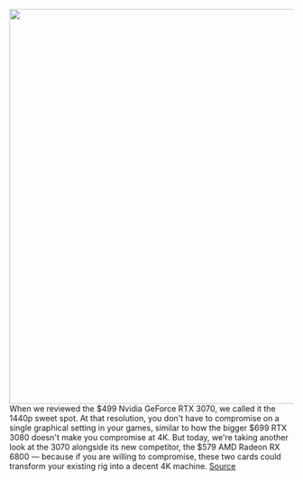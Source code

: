 <img src='https://cdn.vox-cdn.com/thumbor/k7D-4EwW4YeoWG_da_i4ZJNYQrQ=/0x0:2200x1264/1200x675/filters:focal(924x456:1276x808)/cdn.vox-cdn.com/uploads/chorus_image/image/67811788/20201118_Sean_Hollister_Verge_1_2.0.jpg' width='700px' /><br/>
When we reviewed the $499 Nvidia GeForce RTX 3070, we called it the 1440p sweet spot. At that resolution, you don't have to compromise on a single graphical setting in your games, similar to how the bigger $699 RTX 3080 doesn't make you compromise at 4K. But today, we're taking another look at the 3070 alongside its new competitor, the $579 AMD Radeon RX 6800 — because if you are willing to compromise, these two cards could transform your existing rig into a decent 4K machine.
<a href='https://www.theverge.com/21572796/amd-radeon-rx-6800-review-4k-gaming-test-benchmarks'> Source <a/>